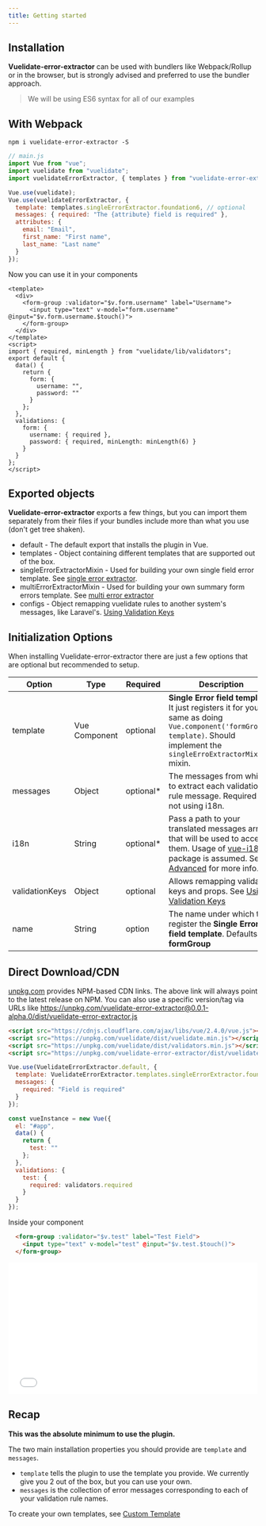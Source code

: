 ```yaml
---
title: Getting started
---
```


## Installation

**Vuelidate-error-extractor** can be used with bundlers like Webpack/Rollup or in the browser, but is strongly advised and preferred to use the bundler approach.

> We will be using ES6 syntax for all of our examples

## With Webpack

```
npm i vuelidate-error-extractor -S
```

```js
// main.js
import Vue from "vue";
import vuelidate from "vuelidate";
import vuelidateErrorExtractor, { templates } from "vuelidate-error-extractor";

Vue.use(vuelidate);
Vue.use(vuelidateErrorExtractor, {
  template: templates.singleErrorExtractor.foundation6, // optional
  messages: { required: "The {attribute} field is required" },
  attributes: {
    email: "Email",
    first_name: "First name",
    last_name: "Last name"
  }
});
```

Now you can use it in your components

```vue
<template>
  <div>
    <form-group :validator="$v.form.username" label="Username">
      <input type="text" v-model="form.username" @input="$v.form.username.$touch()">
    </form-group>
  </div>
</template>
<script>
import { required, minLength } from "vuelidate/lib/validators";
export default {
  data() {
    return {
      form: {
        username: "",
        password: ""
      }
    };
  },
  validations: {
    form: {
      username: { required },
      password: { required, minLength: minLength(6) }
    }
  }
};
</script>
```

## Exported objects

**Vuelidate-error-extractor** exports a few things, but you can import them separately from their files if your bundles include more than what you use (don't get tree shaken).

- default - The default export that installs the plugin in Vue.
- templates - Object containing different templates that are supported out of the box.
- singleErrorExtractorMixin - Used for building your own single field error template. See [single error extractor](single_error_extractor.md).
- multiErrorExtractorMixin - Used for building your own summary form errors template. See [multi error extractor](multi_error_extractor.md)
- configs - Object remapping vuelidate rules to another system's messages, like Laravel's. [Using Validation Keys](./advanced.md#validation-keys)

## Initialization Options

When installing Vuelidate-error-extractor there are just a few options that are optional but recommended to setup.

| Option         | Type          | Required   | Description                                                                                                                                                                                                    |
| -------------- | ------------- | ---------- | -------------------------------------------------------------------------------------------------------------------------------------------------------------------------------------------------------------- |
| template       | Vue Component | optional   | **Single Error field template**. It just registers it for you, same as doing `Vue.component('formGroup', template)`. Should implement the `singleErroExtractorMixin` mixin.                                    |
| messages       | Object        | optional\* | The messages from which to extract each validation rule message. Required if not using i18n.                                                                                                                   |
| i18n           | String        | optional\* | Pass a path to your translated messages array that will be used to access them. Usage of [vue-i18n](https://github.com/kazupon/vue-i18n) package is assumed. See [Advanced](./advanced.md#i18n) for more info. |
| validationKeys | Object        | optional   | Allows remapping validation keys and props. See [Using Validation Keys](./advanced.md#validation-keys)                                                                                                         |
| name           | String        | option     | The name under which to register the **Single Error field template**. Defaults to **formGroup**                                                                                                                |

## Direct Download/CDN

[unpkg.com](https://unpkg.com) provides NPM-based CDN links. The above link will always point to the latest release on NPM. You can also use a specific version/tag via URLs like https://unpkg.com/vuelidate-error-extractor@0.0.1-alpha.0/dist/vuelidate-error-extractor.js

```html
<script src="https://cdnjs.cloudflare.com/ajax/libs/vue/2.4.0/vue.js"></script>
<script src="https://unpkg.com/vuelidate/dist/vuelidate.min.js"></script>
<script src="https://unpkg.com/vuelidate/dist/validators.min.js"></script>
<script src="https://unpkg.com/vuelidate-error-extractor/dist/vuelidate-error-extractor.js"></script>
```

```js
Vue.use(VuelidateErrorExtractor.default, {
  template: VuelidateErrorExtractor.templates.singleErrorExtractor.foundation6,
  messages: {
    required: "Field is required"
  }
});

const vueInstance = new Vue({
  el: "#app",
  data() {
    return {
      test: ""
    };
  },
  validations: {
    test: {
      required: validators.required
    }
  }
});
```

Inside your component

```html
  <form-group :validator="$v.test" label="Test Field">
    <input type="text" v-model="test" @input="$v.test.$touch()">
  </form-group>
```

<iframe height='265' scrolling='no' title='Vuelidate-error-extractor in Browser' src='//codepen.io/dobromir/embed/OjgVNx/?height=265&theme-id=0&default-tab=html,result&embed-version=2' frameborder='no' allowtransparency='true' allowfullscreen='true' style='width: 100%;'>See the Pen <a href='https://codepen.io/dobromir/pen/OjgVNx/'>Vuelidate-error-extractor in Browser</a> by Dobromir (<a href='https://codepen.io/dobromir'>@dobromir</a>) on <a href='https://codepen.io'>CodePen</a>.
</iframe>

## Recap

**This was the absolute minimum to use the plugin.**

The two main installation properties you should provide are `template` and `messages`.

- `template` tells the plugin to use the template you provide. We currently give you 2 out of the box, but you can use your own.
- `messages` is the collection of error messages corresponding to each of your validation rule names.

To create your own templates, see [Custom Template](custom_templates.md)
